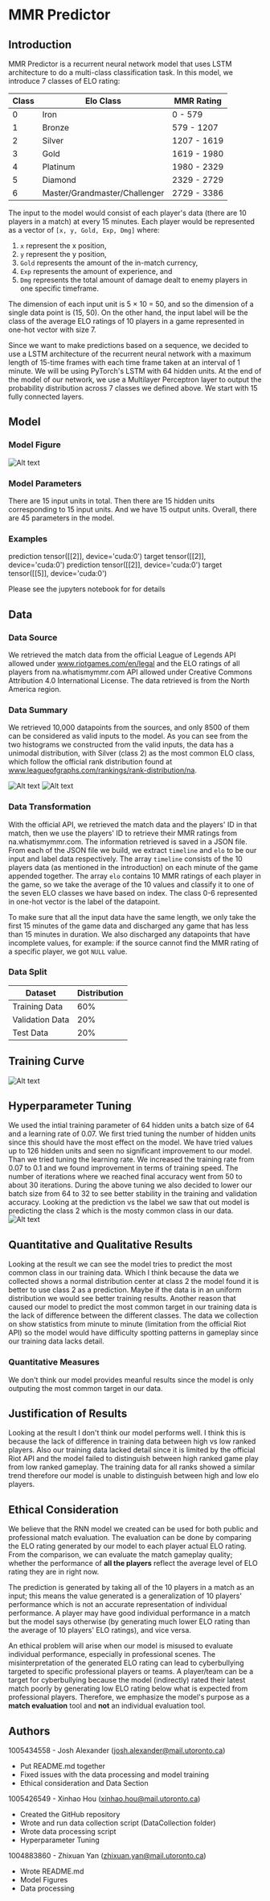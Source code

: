 # MMR Predictor

## Introduction
<!-- What deep learning model are you building? We are looking for a clear and concise description that uses standard deep learning terminology. Clearly describe the type of task that you are solving, and what your input/outputs are. -->

MMR Predictor is a recurrent neural network model that uses LSTM architecture to do a multi-class classification task. In this model, we introduce 7 classes of ELO rating:

| Class | Elo Class                     | MMR Rating  |
| ---   | ---                           | ---         |
| 0     | Iron                          | 0 - 579     |
| 1     | Bronze                        | 579 - 1207  |
| 2     | Silver                        | 1207 - 1619 |
| 3     | Gold                          | 1619 - 1980 |
| 4     | Platinum                      | 1980 - 2329 |
| 5     | Diamond                       | 2329 - 2729 |
| 6     | Master/Grandmaster/Challenger | 2729 - 3386 |

The input to the model would consist of each player's data (there are 10 players in a match) at every 15 minutes. Each player would be represented as a vector of `[x, y, Gold, Exp, Dmg]` where: 
1. `x` represent the x position,
2. `y` represent the y position,
3. `Gold` represents the amount of the in-match currency,
4. `Exp` represents the amount of experience, and
5. `Dmg` represents the total amount of damage dealt to enemy players in one specific timeframe.

The dimension of each input unit is 5 $\times$ 10 = 50, and so the dimension of a single data point is (15, 50). On the other hand, the input label will be the class of the average ELO ratings of 10 players in a game represented in one-hot vector with size 7. 

Since we want to make predictions based on a sequence, we decided to use a LSTM architecture of the recurrent neural network with a maximum length of 15-time frames with each time frame taken at an interval of 1 minute. We will be using PyTorch's LSTM with 64 hidden units. At the end of the model of our network, we use a Multilayer Perceptron layer to output the probability distribution across 7 classes we defined above. We start with 15 fully connected layers. 

## Model

### Model Figure
<!-- A figure/diagram of the model architecture that demonstrates understanding of the steps involved in computing the forward pass. We are looking to see if you understand the steps involved in the model computation (i.e. are you treating the model as a black box or do you understand what it’s doing?) -->

![Alt text](/README_figures/model_figure.png?raw=true)

### Model Parameters
<!-- Count the number of parameters in the model, and a description of where the parameters come from. Again, we are looking to see if you understand what the model is doing, and what parameters are being tuned. -->
There are 15 input units in total. Then there are 15 hidden units corresponding to 15 input units. And we 
have 15 output units. Overall, there are 45 parameters in the model.


### Examples
<!-- Examples of how the model performs on two actual examples from the test set: one successful and one unsuccessful. -->

prediction tensor([[2]], device='cuda:0')
target tensor([[2]], device='cuda:0')
prediction tensor([[2]], device='cuda:0')
target tensor([[5]], device='cuda:0')

Please see the jupyters notebook for for details  

## Data

### Data Source
<!-- Describe the source of your data. -->
We retrieved the match data from the official League of Legends API allowed under www.riotgames.com/en/legal and the ELO ratings of all players from na.whatismymmr.com API allowed under Creative Commons Attribution 4.0 International License. The data retrieved is from the North America region.

### Data Summary
<!-- Provide summary statistics of your data to help interpret your results, similar to in the proposal. Please review the feedback provided in the proposal for some guidance on what information is helpful for interpreting your model behaviour.-->

We retrieved 10,000 datapoints from the sources, and only 8500 of them can be considered as valid inputs to the model. As you can see from the two histograms we constructed from the valid inputs, the data has a unimodal distribution, with Silver (class 2) as the most common ELO class, which follow the official rank distribution found at www.leagueofgraphs.com/rankings/rank-distribution/na. 

![Alt text](/data_distribution.png?raw=true)
![Alt text](/README_figures/mmr_histogram.png?raw=true)

### Data Transformation
<!-- Describe how you transformed the data, i.e. the steps you took to turn the data from what you downloaded, to something that a neural network can use as input. We are looking for a concise description that has just enough information for another person to replicate your process.-->

With the official API, we retrieved the match data and the players' ID in that match, then we use the players' ID to retrieve their MMR ratings from na.whatismymmr.com. The information retrieved is saved in a JSON file. From each of the JSON file we build, we extract `timeline` and `elo` to be our input and label data respectively. The array `timeline` consists of the 10 players data (as mentioned in the introduction) on each minute of the game appended together. The array `elo` contains 10 MMR ratings of each player in the game, so we take the average of the 10 values and classify it to one of the seven ELO classes we have based on index. The class 0-6 represented in one-hot vector is the label of the datapoint.

To make sure that all the input data have the same length, we only take the first 15 minutes of the game data and discharged any game that has less than 15 minutes in duration. We also discharged any datapoints that have incomplete values, for example: if the source cannot find the MMR rating of a specific player, we got `NULL` value.


### Data Split
<!-- If appropriate to your project, describe how the train/validation/test set was split. Note that splitting strategy is not always straightforward, so we are looking to see a split that can be justified. -->
| Dataset           | Distribution |
| ---               | ---          |
| Training Data     | 60%          |
| Validation Data   | 20%          |
| Test Data         | 20%          |

## Training Curve
<!--The training curve of your final model. We are looking for a curve that shows both training and validation performance (if applicable). Your training curve should look reasonable for the problem that you are solving.-->
![Alt text](/loss_accuracy_graph.png?raw=true)

## Hyperparameter Tuning
<!--A justification that your implemented method performed reasonably, given the difficulty of the problem—or a hypothesis for why it doesn’t. This is extremely important. We are looking for an interpretation of the result. You may want to refer to your data summary and hyperparameter choices to make your argument. -->

We used the intial training parameter of 64 hidden units a batch size of 64 and a learning rate of 0.07. We first tried tuning the number of hidden units since this should have the most effect on the model. We have tried values up to 126 hidden units and seen no significant improvement to our model. Than we tried tuning the learning rate. We increased the training rate from 0.07 to 0.1 and we found improvement in terms of training speed. The number of iterations where we reached final accuracy went from 50 to about 30 iterations. During the above tuning we also decided to lower our batch size from 64 to 32 to see better stability in the training and validation accuracy. Looking at the prediction vs the label we saw that out model is predicting the class 2 which is the mosty common class in our data. 
![Alt text](/training_accuracy.png?raw=true)

## Quantitative and Qualitative Results
<!-- Describe the quantitative and qualitative results. You may choose to use a table or figure to aid in your description. We are looking for both a clear presentation, and a result that makes sense given your data summary. (As an extreme example, you should not have a result that performs worse than a model that, say, predicts the most common class.)-->

Looking at the result we can see the model tries to predict the most common class in our training data. Which I think because the data we collected shows a normal distribution center at class 2 the model found it is better to use class 2 as a prediction. Maybe if the data is in an uniform distribution we would see better training results. Another reason that caused our model to predict the most common target in our training data is the lack of difference between the different classes. The data we collection on show statistics from minute to minute (limitation from the official Riot API) so the model would have difficulty spotting patterns in gameplay since our training data lacks detail. 

### Quantitative Measures
<!-- A description and justification of the quantitative measure that you are using to evaluate your results. For some problems this will be straightforward. For others, please justify the measure that you chose. -->
We don't think our model provides meanful results since the model is only outputing the most common target in our data. 


## Justification of Results
<!-- A justification that your implemented method performed reasonably, given the difficulty of the problem—or a hypothesis for why it doesn’t. This is extremely important. We are looking for an interpretation of the result. You may want to refer to your data summary and hyperparameter choices to make your argument. -->

Looking at the result I don't think our model performs well. I think this is because the lack of difference in training data between high vs low ranked players. Also our training data lacked detail since it is limited by the official Riot API and the model failed to distinguish between high ranked game play from low ranked gameplay. The training data for all ranks showed a similar trend therefore our model is unable to distinguish between high and low elo players. 

## Ethical Consideration
We believe that the RNN model we created can be used for both public and professional match evaluation. The evaluation can be done by comparing the ELO rating generated by our model to each player actual ELO rating. From the comparison, we can evaluate the match gameplay quality; whether the performance of **all the players** reflect the average level of ELO rating they are in right now.  

The prediction is generated by taking all of the 10 players in a match as an input; this means the value generated is a generalization of 10 players' performance which is not an accurate representation of individual performance. A player may have good individual performance in a match but the model says otherwise (by generating much lower ELO rating than the average of 10 players' ELO ratings), and vice versa.

An ethical problem will arise when our model is misused to evaluate individual performance, especially in professional scenes. The misinterpretation of the generated ELO rating can lead to cyberbullying targeted to specific professional players or teams. A player/team can be a target for cyberbullying because the model (indirectly) rated their latest match poorly by generating low ELO rating below what is expected from professional players. Therefore, we emphasize the model's purpose as a **match evaluation** tool and **not** an individual evaluation tool. 

## Authors

1005434558 - Josh Alexander (josh.alexander@mail.utoronto.ca)
- Put README.md together
- Fixed issues with the data processing and model training
- Ethical consideration and Data Section

1005426549 - Xinhao Hou (xinhao.hou@mail.utoronto.ca)
- Created the GitHub repository
- Wrote and run data collection script (DataCollection folder)
- Wrote data processing script 
- Hyperparameter Tuning

1004883860 - Zhixuan Yan (zhixuan.yan@mail.utoronto.ca)
- Wrote README.md
- Model Figures
- Data processing 
